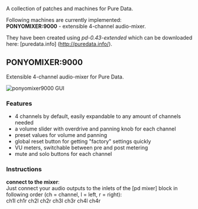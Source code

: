 A collection of patches and machines for Pure Data.

Following machines are currently implemented:<br>
**PONYOMIXER:9000** - extensible 4-channel audio-mixer.

They have been created using <i>pd-0.43-extended</i> which can be downloaded here: [puredata.info] (http://puredata.info/).

PONYOMIXER:9000
---------------

Extensible 4-channel audio-mixer for Pure Data.

![ponyomixer9000 GUI](http://files.callistix.net/puredata/ponyomixer9000_gui.png)

### Features

- 4 channels by default, easily expandable to any amount of channels needed
- a volume slider with overdrive and panning knob for each channel
- preset values for volume and panning
- global reset button for getting "factory" settings quickly
- VU meters, switchable between pre and post metering
- mute and solo buttons for each channel

### Instructions

**connect to the mixer**:<br>
Just connect your audio outputs to the inlets of the [pd mixer] block in following order (ch = channel, l = left, r = right):<br>
ch1l ch1r ch2l ch2r ch3l ch3r ch4l ch4r
